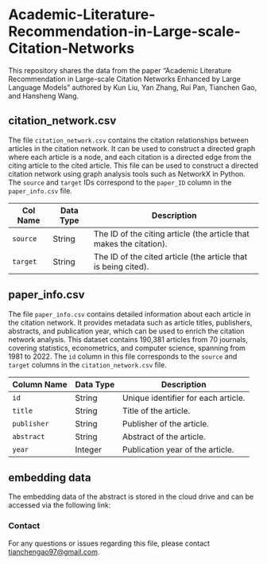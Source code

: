 # Academic-Literature-Recommendation-in-Large-scale-Citation-Networks
This repository shares the data from the paper “Academic Literature Recommendation in Large-scale Citation Networks Enhanced by Large Language Models” authored by Kun Liu, Yan Zhang, Rui Pan, Tianchen Gao, and Hansheng Wang.

## citation_network.csv

The file `citation_network.csv` contains the citation relationships between articles in the citation network. It can be used to construct a directed graph where each article is a node, and each citation is a directed edge from the citing article to the cited article. This file can be used to construct a directed citation network using graph analysis tools such as NetworkX in Python. The `source` and `target` IDs correspond to the `paper_ID` column in the `paper_info.csv` file.

|  Col Name  | Data Type | Description |
|-------------|------------|-------------|
| `source`      |     String    | The ID of the citing article (the article that makes the citation). |
| `target`      |     String   | The ID of the cited article (the article that is being cited). |


## paper_info.csv

The file `paper_info.csv` contains detailed information about each article in the citation network. It provides metadata such as article titles, publishers, abstracts, and publication year, which can be used to enrich the citation network analysis. This dataset contains 190,381 articles from 70 journals, covering statistics, econometrics, and computer science, spanning from 1981 to 2022. The `id` column in this file corresponds to the `source` and `target` columns in the `citation_network.csv` file.

| Column Name | Data Type | Description |
|-------------|-----------|-------------|
| `id`             | String       | Unique identifier for each article. |
| `title`          | String       | Title of the article. |
| `publisher` | String       | Publisher of the article. |
| `abstract`   | String       | Abstract of the article. |
| `year`         | Integer    | Publication year of the article. |

## embedding data

The embedding data of the abstract is stored in the cloud drive and can be accessed via the following link:



### Contact

For any questions or issues regarding this file, please contact tianchengao97@gmail.com.

